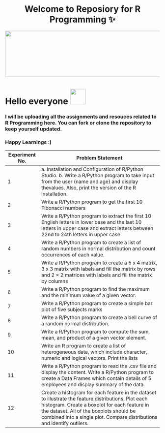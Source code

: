 <div align="center">
	
 # Welcome to Reposiory for R Programming ✨

</div>

<img src="https://media0.giphy.com/media/rGlAZysKBcjRCkAX7S/giphy.gif" width="850" height="150" class="center">

# Hello everyone <img src="https://raw.githubusercontent.com/nixin72/nixin72/master/wave.gif" width="50" height="50">



### I will be uploading all the assignments and resouces related to R Programming here. You can fork or clone the repository to keep yourself updated.

### Happy Learnings :)

| Experiment No. | Problem Statement |
| --- | --- |
| 1 | a. Installation and Configuration of R/Python Studio. b. Write a R/Python program to take input from the user (name and age) and display thevalues. Also, print the version of the R installation.|
| 2 | Write a R/Python program to get the first 10 Fibonacci numbers |
| 3 | Write a R/Python program to extract the first 10 English letters in lower case and the last 10 letters in upper case and extract letters between 22nd to 24th letters in upper case |
| 4 | Write a R/Python program to create a list of random numbers in normal distribution and count occurrences of each value. |
| 5 | Write a R/Python program to create a 5 x 4 matrix, 3 x 3 matrix with labels and fill the matrix by rows and 2 × 2 matrices with labels and fill the matrix by columns |
| 6 | Write a R/Python program to find the maximum and the minimum value of a given vector. |
| 7 | Write a R/Python program to create a simple bar plot of five subjects marks |
| 8 | Write a R/Python program to create a bell curve of a random normal distribution. |
| 9 | Write a R/Python program to compute the sum, mean, and product of a given vector element. |
| 10 | Write an R program to create a list of heterogeneous data, which include character, numeric and logical vectors. Print the lists |
| 11 | Write a R/Python program to read the .csv file and display the content. Write a R/Python program to create a Data Frames which contain details of 5 employees and display summary of the data. |
| 12 | Create a histogram for each feature in the dataset to illustrate the feature distributions. Plot each histogram. Create a boxplot for each feature in the dataset. All of the boxplots should be combined into a single plot. Compare distributions and identify outliers. |